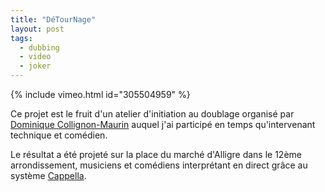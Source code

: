 ```yaml
---
title: "DéTourNage"
layout: post
tags:
  - dubbing
  - video
  - joker
---
```


{% include vimeo.html
    id="305504959"
%}

Ce projet est le fruit d'un atelier d'initiation au doublage organisé par [Dominique Collignon-Maurin](https://fr.wikipedia.org/wiki/Dominique_Collignon-Maurin) auquel j'ai participé en temps qu'intervenant technique et comédien.

Le résultat a été projeté sur la place du marché d'Alligre dans le 12ème arrondissement, musiciens et comédiens interprétant en direct grâce au système [Cappella](http:://www.cappella.tv).
